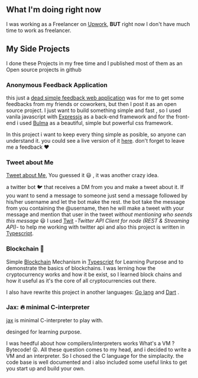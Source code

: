 
## What I'm doing right now

I was working as a Freelancer on [Upwork](https://www.upwork.com/o/profiles/users/_~0135faad7cc004c7eb/), **BUT** right now I don't have much time to work as freelancer.

## My Side Projects

I done these Projects in my free time and I published most of them as an Open source projects in github


### Anonymous Feedback Application

this just a [dead simple feedback web application](https://github.com/shekohex/dead-simple-feedback-app) was for me 
to get some feedbacks from my friends or coworkers, but then I post it as an open source project.
I just want to build something simple and fast , so I used vanila javascript with [Expressjs](expressjs.com) as a back-end framework
and for the front-end i used [Bulma](https://bulma.io) as a beautiful, simple but powerful css framework.

In this project i want to keep every thing simple as posible, so anyone can understand it.
you could see a live version of it [here](https://dead-simple-feedback.herokuapp.com/). don't forget to leave me a feedback :heart:

### Tweet about Me

[Tweet about Me](https://github.com/shekohex/twt-about-me), You guessed it :smiley: , it was another crazy idea.

a twitter bot :bird: that receives a DM from you and make a tweet about it.
If you want to send a message to someone just send a message followed by his/her username and let the bot make the rest.
the bot take the message from you containing the @username, then he will make a tweet with your message and mention that user in the tweet *without mentioning who seends this message* :smiley: 
I used [Twit](https://github.com/ttezel/twit) -*Twitter API Client for node (REST & Streaming API)*- to help me working with twitter api and also this project is written in [Typescript](http://www.typescriptlang.org/).

### Blockchain :link:

Simple [Blockchain](https://github.com/shekohex/blockchain) Mechanism in [Typescript](http://www.typescriptlang.org/) for Learning Purpose and to demonstrate the basics of blockchains.
I was lerning how the cryptocurrency works and how it be exist, so I learned block chains and how it useful as it's the core of all cryptocurrencies out there. 

I also have rewrite this project in another languages: [Go lang](https://gist.github.com/shekohex/9da2c116ca2a1209c5851f955bd24a6c) and [Dart](https://gist.github.com/shekohex/3aef759074ad9fcb31fe0f772c8f8fb4) .


### Jax: :fire: minimal C-interpreter

[jax](https://github.com/shekohex/jax) is minimal C-interpreter to play with.

desinged for learning purpose.


I was heedful about how compilers/interpreters works What's a VM ? Bytecode! :open_mouth:.
All these question comes to my head, and i decided to write a VM and an interpreter.
So I chosed the C language for the simplacity. the code base is well documented and i also included some useful links to get you start up and build your own.

